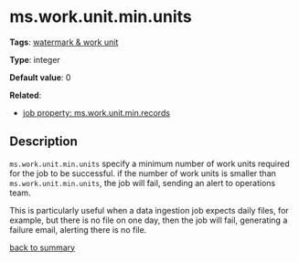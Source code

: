 # ms.work.unit.min.units

**Tags**: 
[watermark & work unit](categories.md#watermark-work-unit-properties)

**Type**: integer

**Default value**: 0

**Related**:
 - [job property: ms.work.unit.min.records](ms.work.unit.min.records.md)
 
## Description

`ms.work.unit.min.units` specify a minimum number of work units required for the job to be successful. 
if the number of work units is smaller than `ms.work.unit.min.units`, the job will fail, sending an 
alert to operations team. 

This is particularly useful when a data ingestion job expects daily files, for example, but there
is no file on one day, then the job will fail, generating a failure email, alerting there is no
file. 

[back to summary](summary.md)